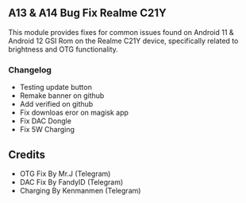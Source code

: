 ##  A13 & A14 Bug Fix Realme C21Y

This module provides fixes for common issues found on Android 11 & Android 12 GSI Rom on the Realme C21Y device, specifically related to brightness and OTG functionality.

### Changelog

- Testing update button
- Remake banner on github
- Add verified on github
- Fix downloas eror on magisk app
- Fix DAC Dongle 
- Fix 5W Charging 

## Credits
- OTG Fix By Mr.J (Telegram)
- DAC Fix By FandyID (Telegram)
- Charging By Kenmanmen (Telegram)